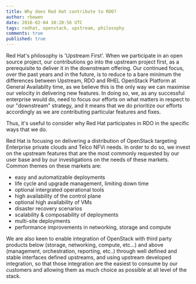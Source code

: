 ```yaml
---
title: Why does Red Hat contribute to RDO?
author: rbowen
date: 2016-02-04 10:20:56 UTC
tags: redhat, openstack, upstream, philosophy
comments: true
published: true
---
```


Red Hat's philosophy is 'Upstream First'. When we participate in an open source project, our contributions go into the upstream project first, as a prerequisite to deliver it in the downstream offering. Our continued focus, over the past years and in the future, is to reduce to a bare minimum the differences between Upstream, RDO and RHEL OpenStack Platform at General Availabilty time, as we believe this is the only way we can maximise our velocity in delivering new features. In doing so, we, as any successful enterprise would do, need to focus our efforts on what matters in respect to our "downstream" strategy, and it means that we do prioritize our efforts accordingly as we are contributing particular features and fixes.

Thus, it's useful to consider why Red Hat participates in RDO in the specific ways that we do.

Red Hat is focusing on delivering a distribution of OpenStack targeting Enterprise private clouds and Telco NFVi needs. In order to do so, we invest on the upstream features that are the most commonly requested by our user base and by our investigations on the needs of these markets. Common themes on these markets are:

- easy and automatizable deployments
- life cycle and upgrade management, limiting down time
- optional intergrated operational tools
- high availability of the control plane
- optional high availability of VMs
- disaster recovery scenarios
- scalability & composability of deployments
- multi-site deployments
- performance improvements in networking, storage and compute

We are also keen to enable integration of OpenStack with third party products below (storage, networking, compute, etc...) and above (management, orchestration, reporting, etc..) through well defined and stable interfaces defined upstreams, and using upstream developed integration, so that those integration are the easiest to consume by our customers and allowing them as much choice as possible at all level of the stack.